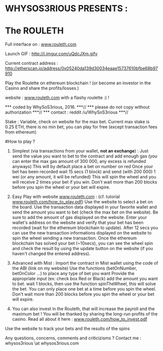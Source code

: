 #  WHYSOS3RIOUS   PRESENTS :   
# The ROULETH 

Full interface on : www.rouleth.com

Launch GIF : http://i.imgur.com/uQdcJXm.gifv

Current contract address :
http://etherscan.io/address/0x05240da139d30034eaae15737610bfbe68b97910

  Play the Roulette on ethereum blockchain !
  (or become an investor in the Casino and share the profits/losses.) 


   website : www.rouleth.com
               with a flashy roulette :) !

 *** coded by WhySoS3rious, 2016.                                       ***//
 *** please do not copy without authorization                          ***//
 *** contact : reddit    /u/WhySoS3rious                               ***//
 

  Stake : Variable, check on website for the max bet.
  Current max stake is 0.25 ETH, there is no min bet, you can play for free (except transaction fees from ethereum)


#How to play ?


  1) Simplest (via transactions from your wallet, **not an exchange**) : 
  Just send the value you want to bet to the contract and add enough gas 
  (you can enter the max gas amount of  300 000, any excess is refunded anyways)
  This will by default place a bet on number on red
  Once your bet has been recorded wait 15 secs (1 block) and send (with 200 000) 1 wei (or any amount, it will be refunded)
  This will spin the wheel and you will receive 2 times your bet if you win.
  Don't wait more than 200 blocks before you spin the wheel or your bet will expire.



  2) Easy Play with website www.rouleth.com :
  (cf. tutorial www.rouleth.com/how_to_play.pdf)
  Use the website to select a bet on the board. Use the transaction data displayed in your favorite wallet and send the amount you want to bet (check the max bet on the website). Be sure to add the amount of gas displayed on the website.
  Enter your wallet's address on the website and verify that your bet has been recorded (wait for the ethereum blockchain to update). After 12 secs you can use the new transaction informations displayed on the website to spin the wheel sending a new transaction.
  Once the ethereum blockchain has solved your bet (~10secs), you can see the wheel spin and check the result by using the update button on the website (if you haven't changed the entered address).
  
  3) Advanced with Mist : 
  Import the contract in Mist wallet using the code of the ABI (link on my website)
  Use the functions (betOnNumber, betOnColor ...) to place any type of bet you want
  Provide the appropriate input (ex: check box Red or Black)
  add the amount you want to bet.
  wait 1 blocks, then use the function spinTheWheel, this will solve the bet.
  You can only place one bet at a time before you spin the wheel.
  Don't wait more than 200 blocks before you spin the wheel or your bet will expire.


  4) You can also invest in the Rouleth, that will increase the payroll and the maximum bet !
  You will be thanked by sharing the long-run profits of the casino.
  Read all about it here : www.rouleth.com/how_to_invest.pdf

   Use the website to track your bets and the results of the spins



   Any questions, concerns, comments and criticizisms ? Contact me :  whysos3rious  \at whysos3rious.com
   
